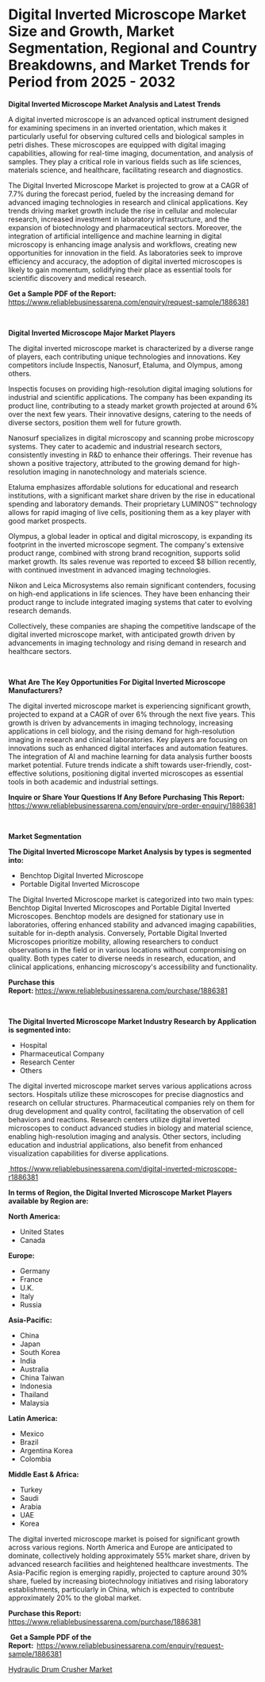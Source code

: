 <p><h1>Digital Inverted Microscope Market Size and Growth, Market Segmentation, Regional and Country Breakdowns, and Market Trends for Period from 2025 -  2032</h1></p><p><strong>Digital Inverted Microscope Market Analysis and Latest Trends</strong></p>
<p><p>A digital inverted microscope is an advanced optical instrument designed for examining specimens in an inverted orientation, which makes it particularly useful for observing cultured cells and biological samples in petri dishes. These microscopes are equipped with digital imaging capabilities, allowing for real-time imaging, documentation, and analysis of samples. They play a critical role in various fields such as life sciences, materials science, and healthcare, facilitating research and diagnostics.</p><p>The Digital Inverted Microscope Market is projected to grow at a CAGR of 7.7% during the forecast period, fueled by the increasing demand for advanced imaging technologies in research and clinical applications. Key trends driving market growth include the rise in cellular and molecular research, increased investment in laboratory infrastructure, and the expansion of biotechnology and pharmaceutical sectors. Moreover, the integration of artificial intelligence and machine learning in digital microscopy is enhancing image analysis and workflows, creating new opportunities for innovation in the field. As laboratories seek to improve efficiency and accuracy, the adoption of digital inverted microscopes is likely to gain momentum, solidifying their place as essential tools for scientific discovery and medical research.</p></p>
<p><strong>Get a Sample PDF of the Report:&nbsp;</strong> <a href="https://www.reliablebusinessarena.com/enquiry/request-sample/1886381?utm_campaign=2194&utm_medium=2&utm_source=Github&utm_content=ia&utm_term=20022025&utm_id=digital-inverted-microscope">https://www.reliablebusinessarena.com/enquiry/request-sample/1886381</a></p>
<p>&nbsp;</p>
<p><strong>Digital Inverted Microscope Major Market Players</strong></p>
<p><p>The digital inverted microscope market is characterized by a diverse range of players, each contributing unique technologies and innovations. Key competitors include Inspectis, Nanosurf, Etaluma, and Olympus, among others.</p><p>Inspectis focuses on providing high-resolution digital imaging solutions for industrial and scientific applications. The company has been expanding its product line, contributing to a steady market growth projected at around 6% over the next few years. Their innovative designs, catering to the needs of diverse sectors, position them well for future growth.</p><p>Nanosurf specializes in digital microscopy and scanning probe microscopy systems. They cater to academic and industrial research sectors, consistently investing in R&D to enhance their offerings. Their revenue has shown a positive trajectory, attributed to the growing demand for high-resolution imaging in nanotechnology and materials science.</p><p>Etaluma emphasizes affordable solutions for educational and research institutions, with a significant market share driven by the rise in educational spending and laboratory demands. Their proprietary LUMINOS™ technology allows for rapid imaging of live cells, positioning them as a key player with good market prospects.</p><p>Olympus, a global leader in optical and digital microscopy, is expanding its footprint in the inverted microscope segment. The company's extensive product range, combined with strong brand recognition, supports solid market growth. Its sales revenue was reported to exceed $8 billion recently, with continued investment in advanced imaging technologies.</p><p>Nikon and Leica Microsystems also remain significant contenders, focusing on high-end applications in life sciences. They have been enhancing their product range to include integrated imaging systems that cater to evolving research demands.</p><p>Collectively, these companies are shaping the competitive landscape of the digital inverted microscope market, with anticipated growth driven by advancements in imaging technology and rising demand in research and healthcare sectors.</p></p>
<p>&nbsp;</p>
<p><strong>What Are The Key Opportunities For Digital Inverted Microscope Manufacturers?</strong></p>
<p><p>The digital inverted microscope market is experiencing significant growth, projected to expand at a CAGR of over 6% through the next five years. This growth is driven by advancements in imaging technology, increasing applications in cell biology, and the rising demand for high-resolution imaging in research and clinical laboratories. Key players are focusing on innovations such as enhanced digital interfaces and automation features. The integration of AI and machine learning for data analysis further boosts market potential. Future trends indicate a shift towards user-friendly, cost-effective solutions, positioning digital inverted microscopes as essential tools in both academic and industrial settings.</p></p>
<p><strong>Inquire or Share Your Questions If Any Before Purchasing This Report:</strong> <a href="https://www.reliablebusinessarena.com/enquiry/pre-order-enquiry/1886381?utm_campaign=2194&utm_medium=2&utm_source=Github&utm_content=ia&utm_term=20022025&utm_id=digital-inverted-microscope">https://www.reliablebusinessarena.com/enquiry/pre-order-enquiry/1886381</a></p>
<p>&nbsp;</p>
<p><strong>Market Segmentation</strong></p>
<p><strong>The Digital Inverted Microscope Market Analysis by types is segmented into:</strong></p>
<p><ul><li>Benchtop Digital Inverted Microscope</li><li>Portable Digital Inverted Microscope</li></ul></p>
<p><p>The Digital Inverted Microscope market is categorized into two main types: Benchtop Digital Inverted Microscopes and Portable Digital Inverted Microscopes. Benchtop models are designed for stationary use in laboratories, offering enhanced stability and advanced imaging capabilities, suitable for in-depth analysis. Conversely, Portable Digital Inverted Microscopes prioritize mobility, allowing researchers to conduct observations in the field or in various locations without compromising on quality. Both types cater to diverse needs in research, education, and clinical applications, enhancing microscopy's accessibility and functionality.</p></p>
<p><strong>Purchase this Report:&nbsp;</strong><a href="https://www.reliablebusinessarena.com/purchase/1886381?utm_campaign=2194&utm_medium=2&utm_source=Github&utm_content=ia&utm_term=20022025&utm_id=digital-inverted-microscope">https://www.reliablebusinessarena.com/purchase/1886381</a></p>
<p>&nbsp;</p>
<p><strong>The Digital Inverted Microscope Market Industry Research by Application is segmented into:</strong></p>
<p><ul><li>Hospital</li><li>Pharmaceutical Company</li><li>Research Center</li><li>Others</li></ul></p>
<p><p>The digital inverted microscope market serves various applications across sectors. Hospitals utilize these microscopes for precise diagnostics and research on cellular structures. Pharmaceutical companies rely on them for drug development and quality control, facilitating the observation of cell behaviors and reactions. Research centers utilize digital inverted microscopes to conduct advanced studies in biology and material science, enabling high-resolution imaging and analysis. Other sectors, including education and industrial applications, also benefit from enhanced visualization capabilities for diverse applications.</p></p>
<p><a href="https://www.reliablebusinessarena.com/digital-inverted-microscope-r1886381?utm_campaign=2194&utm_medium=2&utm_source=Github&utm_content=ia&utm_term=20022025&utm_id=digital-inverted-microscope">&nbsp;https://www.reliablebusinessarena.com/digital-inverted-microscope-r1886381</a></p>
<p><strong>In terms of Region, the Digital Inverted Microscope Market Players available by Region are:</strong></p>
<p>
    <p> <strong> North America: </strong>
        <ul>
            <li>United States</li>
            <li>Canada</li>
        </ul>
        </p> 
    <p> <strong> Europe: </strong>
        <ul>
            <li>Germany</li>
            <li>France</li>
            <li>U.K.</li>
            <li>Italy</li>
            <li>Russia</li>
        </ul>
        </p> 
    <p> <strong> Asia-Pacific: </strong>
        <ul>
            <li>China</li>
            <li>Japan</li>
            <li>South Korea</li>
            <li>India</li>
            <li>Australia</li>
            <li>China Taiwan</li>
            <li>Indonesia</li>
            <li>Thailand</li>
            <li>Malaysia</li>
        </ul>
        </p> 
    <p> <strong> Latin America: </strong>
        <ul>
            <li>Mexico</li>
            <li>Brazil</li>
            <li>Argentina Korea</li>
            <li>Colombia</li>
        </ul>
        </p> 
    <p> <strong> Middle East & Africa: </strong>
        <ul>
            <li>Turkey</li>
            <li>Saudi</li>
            <li>Arabia</li>
            <li>UAE</li>
            <li>Korea</li>
        </ul>
    </p>
    </p>
<p><p>The digital inverted microscope market is poised for significant growth across various regions. North America and Europe are anticipated to dominate, collectively holding approximately 55% market share, driven by advanced research facilities and heightened healthcare investments. The Asia-Pacific region is emerging rapidly, projected to capture around 30% share, fueled by increasing biotechnology initiatives and rising laboratory establishments, particularly in China, which is expected to contribute approximately 20% to the global market.</p></p>
<p><strong>Purchase this Report: </strong><a href="https://www.reliablebusinessarena.com/purchase/1886381?utm_campaign=2194&utm_medium=2&utm_source=Github&utm_content=ia&utm_term=20022025&utm_id=digital-inverted-microscope">https://www.reliablebusinessarena.com/purchase/1886381</a></p>
<p>&nbsp;<strong>Get a Sample PDF of the Report:&nbsp;&nbsp;</strong><a href="https://www.reliablebusinessarena.com/enquiry/request-sample/1886381?utm_campaign=2194&utm_medium=2&utm_source=Github&utm_content=ia&utm_term=20022025&utm_id=digital-inverted-microscope">https://www.reliablebusinessarena.com/enquiry/request-sample/1886381</a></p>
<p><strong></strong></p>
<p><p><a href="https://github.com/gukenneth26571/Market-Research-Report-List-1/blob/main/hydraulic-drum-crusher-market.md?utm_campaign=2194&utm_medium=2&utm_source=Github&utm_content=ia&utm_term=20022025&utm_id=digital-inverted-microscope">Hydraulic Drum Crusher Market</a></p></p>
